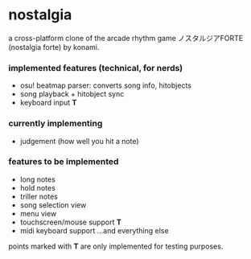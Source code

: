 # nostalgia
a cross-platform clone of the arcade rhythm game ノスタルジアFORTE (nostalgia forte) by konami.

### implemented features (technical, for nerds)
- osu! beatmap parser: converts song info, hitobjects
- song playback + hitobject sync
- keyboard input __T__

### currently implementing
- judgement (how well you hit a note)

### features to be implemented
- long notes
- hold notes
- triller notes
- song selection view
- menu view
- touchscreen/mouse support __T__
- midi keyboard support
...and everything else

points marked with __T__ are only implemented for testing purposes.
